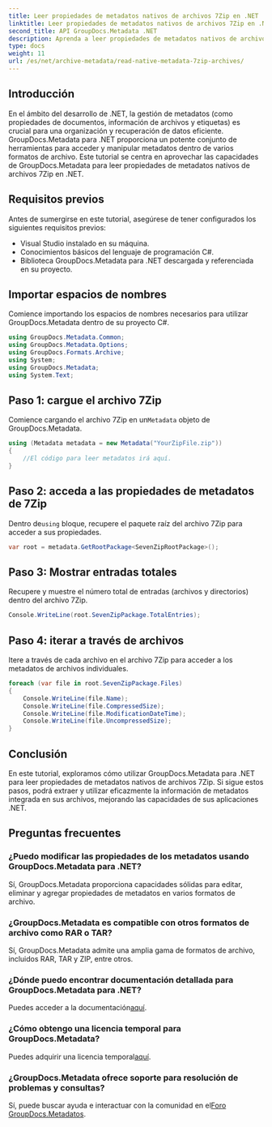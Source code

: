 ```yaml
---
title: Leer propiedades de metadatos nativos de archivos 7Zip en .NET
linktitle: Leer propiedades de metadatos nativos de archivos 7Zip en .NET
second_title: API GroupDocs.Metadata .NET
description: Aprenda a leer propiedades de metadatos nativos de archivos 7Zip usando GroupDocs.Metadata para .NET. Mejore las capacidades de administración de datos de su aplicación .NET.
type: docs
weight: 11
url: /es/net/archive-metadata/read-native-metadata-7zip-archives/
---
```

## Introducción
En el ámbito del desarrollo de .NET, la gestión de metadatos (como propiedades de documentos, información de archivos y etiquetas) es crucial para una organización y recuperación de datos eficiente. GroupDocs.Metadata para .NET proporciona un potente conjunto de herramientas para acceder y manipular metadatos dentro de varios formatos de archivo. Este tutorial se centra en aprovechar las capacidades de GroupDocs.Metadata para leer propiedades de metadatos nativos de archivos 7Zip en .NET. 
## Requisitos previos
Antes de sumergirse en este tutorial, asegúrese de tener configurados los siguientes requisitos previos:
- Visual Studio instalado en su máquina.
- Conocimientos básicos del lenguaje de programación C#.
- Biblioteca GroupDocs.Metadata para .NET descargada y referenciada en su proyecto.

## Importar espacios de nombres
Comience importando los espacios de nombres necesarios para utilizar GroupDocs.Metadata dentro de su proyecto C#.
```csharp
using GroupDocs.Metadata.Common;
using GroupDocs.Metadata.Options;
using GroupDocs.Formats.Archive;
using System;
using GroupDocs.Metadata;
using System.Text;
```
## Paso 1: cargue el archivo 7Zip
 Comience cargando el archivo 7Zip en un`Metadata` objeto de GroupDocs.Metadata.
```csharp
using (Metadata metadata = new Metadata("YourZipFile.zip"))
{
    //El código para leer metadatos irá aquí.
}
```
## Paso 2: acceda a las propiedades de metadatos de 7Zip
 Dentro de`using` bloque, recupere el paquete raíz del archivo 7Zip para acceder a sus propiedades.
```csharp
var root = metadata.GetRootPackage<SevenZipRootPackage>();
```
## Paso 3: Mostrar entradas totales
Recupere y muestre el número total de entradas (archivos y directorios) dentro del archivo 7Zip.
```csharp
Console.WriteLine(root.SevenZipPackage.TotalEntries);
```
## Paso 4: iterar a través de archivos
Itere a través de cada archivo en el archivo 7Zip para acceder a los metadatos de archivos individuales.
```csharp
foreach (var file in root.SevenZipPackage.Files)
{
    Console.WriteLine(file.Name);
    Console.WriteLine(file.CompressedSize);
    Console.WriteLine(file.ModificationDateTime);
    Console.WriteLine(file.UncompressedSize);
}
```

## Conclusión
En este tutorial, exploramos cómo utilizar GroupDocs.Metadata para .NET para leer propiedades de metadatos nativos de archivos 7Zip. Si sigue estos pasos, podrá extraer y utilizar eficazmente la información de metadatos integrada en sus archivos, mejorando las capacidades de sus aplicaciones .NET.

## Preguntas frecuentes
### ¿Puedo modificar las propiedades de los metadatos usando GroupDocs.Metadata para .NET?
Sí, GroupDocs.Metadata proporciona capacidades sólidas para editar, eliminar y agregar propiedades de metadatos en varios formatos de archivo.
### ¿GroupDocs.Metadata es compatible con otros formatos de archivo como RAR o TAR?
Sí, GroupDocs.Metadata admite una amplia gama de formatos de archivo, incluidos RAR, TAR y ZIP, entre otros.
### ¿Dónde puedo encontrar documentación detallada para GroupDocs.Metadata para .NET?
 Puedes acceder a la documentación[aquí](https://reference.groupdocs.com/metadata/net/).
### ¿Cómo obtengo una licencia temporal para GroupDocs.Metadata?
 Puedes adquirir una licencia temporal[aquí](https://purchase.groupdocs.com/temporary-license/).
### ¿GroupDocs.Metadata ofrece soporte para resolución de problemas y consultas?
 Sí, puede buscar ayuda e interactuar con la comunidad en el[Foro GroupDocs.Metadatos](https://forum.groupdocs.com/c/metadata/14).